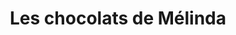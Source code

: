 ---
title: "Les chocolats de Mélinda"
url: /ploneour-lanvern/les-chocolats-de-melinda/
shop: chocolat
---